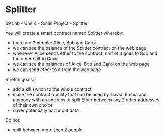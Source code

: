 # Splitter
b9 Lab - Unit 4 - Small Project - Splitter

You will create a smart contract named Splitter whereby:
- there are 3 people: Alice, Bob and Carol
- we can see the balance of the Splitter contract on the web page
- whenever Alice sends ether to the contract, half of it goes to Bob and the other half to Carol
- we can see the balances of Alice, Bob and Carol on the web page
- we can send ether to it from the web page

Stretch goals:
- add a kill switch to the whole contract
- make the contract a utility that can be used by David, Emma and anybody with an address to split Ether between any 2 other addresses of their own choice
- cover potentially bad input data

Do not:
- split between more than 2 people

